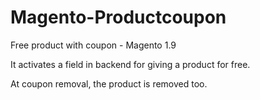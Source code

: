 # Magento-Productcoupon
Free product with coupon - Magento 1.9

It activates a field in backend for giving a product for free.

At coupon removal, the product is removed too.

